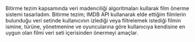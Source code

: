  Bitirme tezim kapsamında veri madenciliği algoritmaları kullarak film önerme sistemi tasarladım. Bitirme tezim; IMDB API kullanarak elde ettiğim filmlerin bulunduğu veri setinde kullanıcının izlediği veya filtrelemek istediği filmin ismine, türüne, yönetmenine ve oyuncularına göre kullanıcıya kendisine en uygun olan filmi veri seti içerisinden önermeyi amaçlar.
